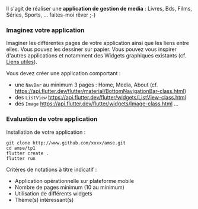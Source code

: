 
Il s'agit de réaliser une **application de gestion de media** : Livres, Bds, Films, Séries, Sports, ...  faites-moi rêver ;-)

### Imaginez votre application

Imaginer les différentes pages de votre application ainsi que
les liens entre elles. Vous pouvez les dessiner sur papier. Vous pouvez vous inspirer d'autres applications et notamment des  Widgets graphiques existants (cf. [Liens utiles](faq.md)).


Vous devez créer une application comportant :
- une `NavBar` au minimum 3 pages : Home, Media, About
    (cf. https://api.flutter.dev/flutter/material/BottomNavigationBar-class.html)
- des `ListView` https://api.flutter.dev/flutter/widgets/ListView-class.html
- des `Image` https://api.flutter.dev/flutter/widgets/Image-class.html
...


### Evaluation de votre application

Installation de votre application :

```
git clone http://www.github.com/xxxx/amse.git
cd amse/tp1
flutter create .
flutter run
```

Critères de notations à titre indicatif :

- Application opérationnelle sur plateforme mobile
- Nombre de pages minimum (10 au minimum)
- Utilisation de différents widgets
- Thème(s) intéressant(s)
